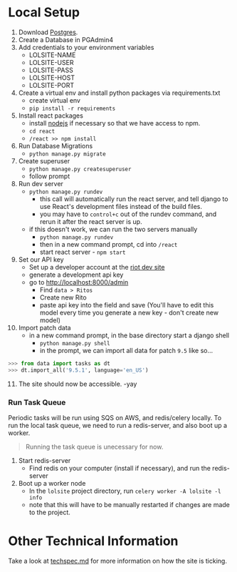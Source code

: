 # Local Setup

1. Download [Postgres](https://www.postgresql.org/).
2. Create a Database in PGAdmin4
3. Add credentials to your environment variables
    * LOLSITE-NAME
    * LOLSITE-USER
    * LOLSITE-PASS
    * LOLSITE-HOST
    * LOLSITE-PORT
4. Create a virtual env and install python packages via requirements.txt
    * create virtual env
    * `pip install -r requirements`
5. Install react packages
    * install [nodejs](https://nodejs.org/en/) if necessary so that we have access to npm.
    * `cd react`
    * `/react >> npm install`
6. Run Database Migrations 
    * `python manage.py migrate`
7. Create superuser
    * `python manage.py createsuperuser`
    * follow prompt
8. Run dev server
    * `python manage.py rundev`
        * this call will automatically run the react server, and tell django to use React's development files instead of the build files.
        * you may have to `control+c` out of the rundev command, and rerun it after the react server is up.
    * if this doesn't work, we can run the two servers manually
        * `python manage.py rundev`
        * then in a new command prompt, cd into `/react`
        * start react server - `npm start`
9. Set our API key
    * Set up a developer account at the [riot dev site](https://developer.riotgames.com/)
    * generate a development api key
    * go to [http://localhost:8000/admin](http://localhost:8000/admin)
        * Find `data > Ritos`
        * Create new Rito
        * paste api key into the field and save (You'll have to edit this model every time you generate a new key - don't create new model)
10. Import patch data
    * in a new command prompt, in the base directory start a django shell
        * `python manage.py shell`
        * in the prompt, we can import all data for patch `9.5` like so...

```python
>>> from data import tasks as dt
>>> dt.import_all('9.5.1', language='en_US')

```

11. The site should now be accessible.  -yay


### Run Task Queue

Periodic tasks will be run using SQS on AWS, and redis/celery locally.  To run the local task queue, we need to run a redis-server, and also boot up a worker.

> Running the task queue is unecessary for now.

1. Start redis-server
    * Find redis on your computer (install if necessary), and run the redis-server
2. Boot up a worker node
    * In the `lolsite` project directory, run `celery worker -A lolsite -l info`
    * note that this will have to be manually restarted if changes are made to the project.


# Other Technical Information

Take a look at [techspec.md](techspec.md) for more information on how the site is ticking.
